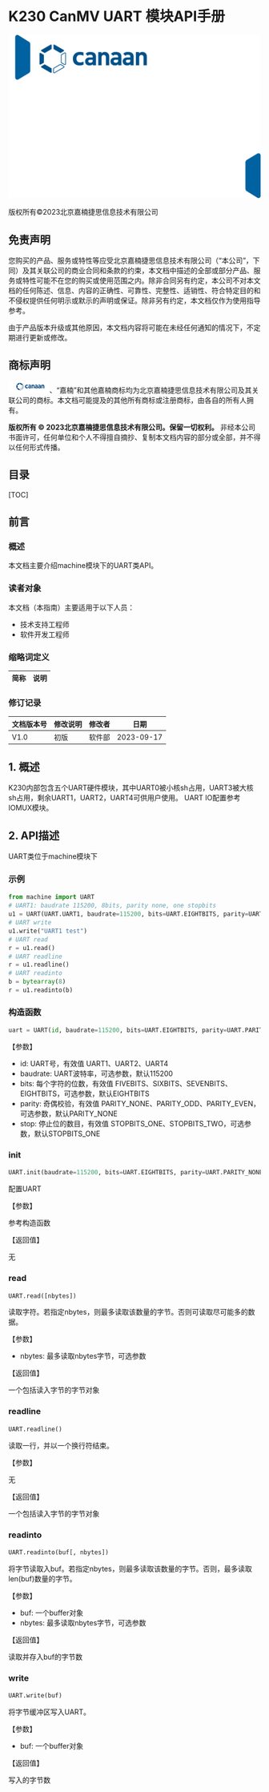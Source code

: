 # K230 CanMV UART 模块API手册

![cover](../images/canaan-cover.png)

版权所有©2023北京嘉楠捷思信息技术有限公司

<div style="page-break-after:always"></div>

## 免责声明

您购买的产品、服务或特性等应受北京嘉楠捷思信息技术有限公司（“本公司”，下同）及其关联公司的商业合同和条款的约束，本文档中描述的全部或部分产品、服务或特性可能不在您的购买或使用范围之内。除非合同另有约定，本公司不对本文档的任何陈述、信息、内容的正确性、可靠性、完整性、适销性、符合特定目的和不侵权提供任何明示或默示的声明或保证。除非另有约定，本文档仅作为使用指导参考。

由于产品版本升级或其他原因，本文档内容将可能在未经任何通知的情况下，不定期进行更新或修改。

## 商标声明

![logo](../images/logo.png)、“嘉楠”和其他嘉楠商标均为北京嘉楠捷思信息技术有限公司及其关联公司的商标。本文档可能提及的其他所有商标或注册商标，由各自的所有人拥有。

**版权所有 © 2023北京嘉楠捷思信息技术有限公司。保留一切权利。**
非经本公司书面许可，任何单位和个人不得擅自摘抄、复制本文档内容的部分或全部，并不得以任何形式传播。

<div style="page-break-after:always"></div>

## 目录

[TOC]

## 前言

### 概述

本文档主要介绍machine模块下的UART类API。

### 读者对象

本文档（本指南）主要适用于以下人员：

- 技术支持工程师
- 软件开发工程师

### 缩略词定义

| 简称 | 说明 |
| ---- | ---- |

### 修订记录

| 文档版本号 | 修改说明 | 修改者     | 日期       |
| ---------- | -------- | ---------- | ---------- |
| V1.0       | 初版     | 软件部      | 2023-09-17 |

## 1. 概述

K230内部包含五个UART硬件模块，其中UART0被小核sh占用，UART3被大核sh占用，剩余UART1，UART2，UART4可供用户使用。
UART IO配置参考IOMUX模块。

## 2. API描述

UART类位于machine模块下

### 示例

```python
from machine import UART
# UART1: baudrate 115200, 8bits, parity none, one stopbits
u1 = UART(UART.UART1, baudrate=115200, bits=UART.EIGHTBITS, parity=UART.PARITY_NONE, stop=UART.STOPBITS_ONE)
# UART write
u1.write("UART1 test")
# UART read
r = u1.read()
# UART readline
r = u1.readline()
# UART readinto
b = bytearray(8)
r = u1.readinto(b)
```

### 构造函数

```python
uart = UART(id, baudrate=115200, bits=UART.EIGHTBITS, parity=UART.PARITY_NONE, stop=UART.STOPBITS_ONE)
```

【参数】

- id: UART号，有效值 UART1、UART2、UART4
- baudrate: UART波特率，可选参数，默认115200
- bits: 每个字符的位数，有效值 FIVEBITS、SIXBITS、SEVENBITS、EIGHTBITS，可选参数，默认EIGHTBITS
- parity: 奇偶校验，有效值 PARITY_NONE、PARITY_ODD、PARITY_EVEN，可选参数，默认PARITY_NONE
- stop: 停止位的数目，有效值 STOPBITS_ONE、STOPBITS_TWO，可选参数，默认STOPBITS_ONE

### init

```python
UART.init(baudrate=115200, bits=UART.EIGHTBITS, parity=UART.PARITY_NONE, stop=UART.STOPBITS_ONE)
```

配置UART

【参数】

参考构造函数

【返回值】

无

### read

```python
UART.read([nbytes])
```

读取字符。若指定nbytes，则最多读取该数量的字节。否则可读取尽可能多的数据。

【参数】

- nbytes: 最多读取nbytes字节，可选参数

【返回值】

一个包括读入字节的字节对象

### readline

```python
UART.readline()
```

读取一行，并以一个换行符结束。

【参数】

无

【返回值】

一个包括读入字节的字节对象

### readinto

```python
UART.readinto(buf[, nbytes])
```

将字节读取入buf。若指定nbytes，则最多读取该数量的字节。否则，最多读取len(buf)数量的字节。

【参数】

- buf: 一个buffer对象
- nbytes: 最多读取nbytes字节，可选参数

【返回值】

读取并存入buf的字节数

### write

```python
UART.write(buf)
```

将字节缓冲区写入UART。

【参数】

- buf: 一个buffer对象

【返回值】

写入的字节数
